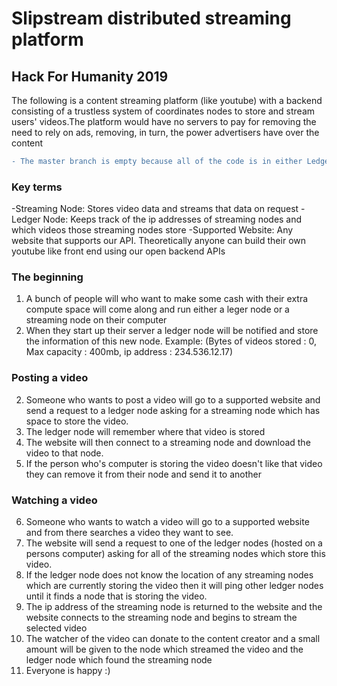# Slipstream distributed streaming platform
## Hack For Humanity 2019

The following is a content streaming platform (like youtube) with a backend consisting of a trustless system of coordinates nodes to store and stream users' videos.The platform would have no servers to pay for removing the need to rely on ads, removing, in turn, the power advertisers have over the content

```diff
- The master branch is empty because all of the code is in either Ledger node branch or Streaming node branch. 
```
### Key terms
  -Streaming Node: Stores video data and streams that data on request
  -Ledger Node: Keeps track of the ip addresses of streaming nodes and which videos those streaming nodes store
  -Supported Website: Any website that supports our API. Theoretically anyone can build their own youtube like front end using our open        backend APIs
### The beginning
1. A bunch of people will who want to make some cash with their extra compute space will come along and run either a leger node or a streaming node on their computer
2. When they start up their server a ledger node will be notified and store the information of this new node. Example: (Bytes of videos stored : 0, Max capacity : 400mb, ip address : 234.536.12.17)
### Posting a video
2. Someone who wants to post a video will go to a supported website and send a request to a ledger node asking for a streaming node which has space to store the video.
3. The ledger node will remember where that video is stored
4. The website will then connect to a streaming node and download the video to that node.
5. If the person who's computer is storing the video doesn't like that video they can remove it from their node and send it to another
### Watching a video
6. Someone who wants to watch a video will go to a supported website and from there searches a video they want to see. 
7. The website will send a request to one of the ledger nodes (hosted on a persons computer) asking for all of the streaming nodes which store this video.
8. If the ledger node does not know the location of any streaming nodes which are currently storing the video then it will ping other ledger nodes until it finds a node that is storing the video.
9. The ip address of the streaming node is returned to the website and the website connects to the streaming node and begins to stream the selected video
10. The watcher of the video can donate to the content creator and a small amount will be given to the node which streamed the video and the ledger node which found the streaming node
11. Everyone is happy :)
